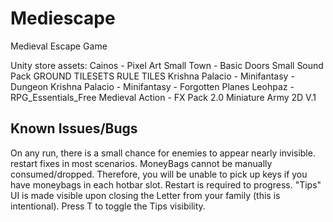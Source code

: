 # Mediescape
Medieval Escape Game

Unity store assets:
	Cainos - Pixel Art Small Town - Basic
	Doors Small Sound Pack
	GROUND TILESETS RULE TILES
	Krishna Palacio - Minifantasy - Dungeon
	Krishna Palacio - Minifantasy - Forgotten Planes
	Leohpaz - RPG_Essentials_Free
	Medieval Action - FX Pack 2.0
	Miniature Army 2D V.1

## Known Issues/Bugs
On any run, there is a small chance for enemies to appear nearly invisible.
	restart fixes in most scenarios.
MoneyBags cannot be manually consumed/dropped. Therefore, you will be unable to pick up keys if you have moneybags in each hotbar slot.
	Restart is required to progress.
"Tips" UI is made visible upon closing the Letter from your family (this is intentional).
	Press T to toggle the Tips visibility.